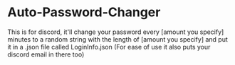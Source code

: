 # Auto-Password-Changer

This is for discord, it'll change your password every [amount you specify] minutes to a random string with the length of [amount you specify] and put it in a .json file called LoginInfo.json (For ease of use it also puts your discord email in there too)
